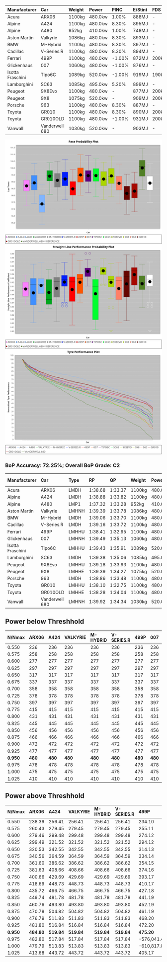 | Manufacturer     | Car            | Weight | Power   | PINC    | E/Stint | FDS     |
|:-|:-|:-|:-|:-|:-|:-|
| Acura            | ARX06          | 1100kg | 480.0kw | 1.00%   | 888MJ   |    -    |
| Alpine           | A424           | 1100kg | 480.0kw | 8.30%   | 895MJ   |    -    |
| Alpine           | A480           | 952kg  | 410.0kw | 1.00%   | 748MJ   |    -    |
| Aston Martin     | Valkyrie       | 1086kg | 480.0kw | 8.30%   | 893MJ   |    -    |
| BMW              | M-Hybrid       | 1100kg | 480.0kw | 8.30%   | 897MJ   |    -    |
| Cadillac         | V-Series.R     | 1100kg | 480.0kw | 8.30%   | 894MJ   |    -    |
| Ferrari          | 499P           | 1100kg | 480.0kw | -1.00%  | 872MJ   | 200kph  |
| Glickenhaus      | 007            | 1060kg | 480.0kw | -1.00%  | 876MJ   |    -    |
| Isotta Fraschini | Tipo6C         | 1089kg | 520.0kw | -1.00%  | 919MJ   | 190kph  |
| Lamborghini      | SC63           | 1085kg | 495.0kw | 5.20%   | 899MJ   |    -    |
| Peugeot          | 9X8Evo         | 1100kg | 480.0kw |    -    | 877MJ   | 200kph  |
| Peugeot          | 9X8            | 1075kg | 520.0kw |    -    | 909MJ   | 200kph  |
| Porsche          | 963            | 1100kg | 480.0kw | 8.30%   | 887MJ   |    -    |
| Toyota           | GR010          | 1100kg | 480.0kw | 8.30%   | 890MJ   | 200kph  |
| Toyota           | GR010OLD       | 1100kg | 480.0kw | -1.00%  | 931MJ   | 200kph  |
| Vanwall          | Vanderwell 680 | 1030kg | 520.0kw |    -    | 903MJ   |    -    |

![PACECHART](./IMG/ACOMETHOD.png)
![STRAIGHTLINEPERFORMANCECHART](./IMG/ACOMETHOD_sp.png)
![TYREPERFORMANCECHART](./IMG/ACOMETHOD_tw.png)

### BoP Accuracy: 72.25%; Overall BoP Grade: C2
| Manufacturer     | Car            | Type  | RP      | QP      | Weight | Power¹  | Threshhold | PINC    | Power²   | E/Stint | AVG Vmax  | FDS     | RDLC | L/Stint | BOP-Grade | Model Accuracy | Model Points | Match%  | SimDiff |
|:-|:-|:-|:-|:-|:-|:-|:-|:-|:-|:-|:-|:-|:-|:-|:-|:-|:-|:-|:-|
| Acura            | ARX06          | LMDH  | 1:38.68 | 1:33.37 | 1100kg | 480.0kw | 210.0kph   | 1.00%   | 484.80kw |  888MJ  | 298.44kph |    -    | 0.97 | 29      | -C2       | 100.00%        | 996          | 73.45%  | +0.15   |
| Alpine           | A424           | LMDH  | 1:38.88 | 1:33.82 | 1100kg | 480.0kw | 210.0kph   | 8.30%   | 519.80kw |  895MJ  | 299.42kph |    -    | 0.98 | 29      | ~A1       | 98.45%         | 2220         | 100.00% | #       |
| Alpine           | A480           | LMP1  | 1:37.32 | 1:33.28 |  952kg | 410.0kw | 210.0kph   | 1.00%   | 414.10kw |  748MJ  | 300.97kph |    -    | 0.98 | 27      | -Ω1       | 95.90%         | 1706         | 14.21%  | #       |
| Aston Martin     | Valkyrie       | LMHNH | 1:39.39 | 1:33.78 | 1086kg | 480.0kw | 210.0kph   | 8.30%   | 519.80kw |  893MJ  | 300.29kph |    -    | 0.99 | 29      | +E1       | 100.00%        | 466          | 58.92%  | #       |
| BMW              | M-Hybrid       | LMDH  | 1:39.06 | 1:33.70 | 1100kg | 480.0kw | 210.0kph   | 8.30%   | 519.80kw |  897MJ  | 301.29kph |    -    | 0.98 | 29      | ~A1       | 100.00%        | 3339         | 97.13%  | #       |
| Cadillac         | V-Series.R     | LMDH  | 1:39.16 | 1:33.72 | 1100kg | 480.0kw | 210.0kph   | 8.30%   | 519.80kw |  894MJ  | 302.80kph |    -    | 0.98 | 29      | +B1       | 99.03%         | 6041         | 86.93%  | #       |
| Ferrari          | 499P           | LMHHU | 1:38.41 | 1:32.95 | 1100kg | 480.0kw | 210.0kph   | -1.00%  | 475.20kw |  872MJ  | 297.50kph | 200kph  | 1.00 | 29      | -C2       | 99.97%         | 7286         | 74.11%  | #       |
| Glickenhaus      | 007            | LMHNH | 1:39.49 | 1:35.13 | 1060kg | 480.0kw | 210.0kph   | -1.00%  | 475.20kw |  876MJ  | 302.46kph |    -    | 0.94 | 29      | +D1       | 93.90%         | 2170         | 69.30%  | #       |
| Isotta Fraschini | Tipo6C         | LMHHU | 1:39.43 | 1:35.91 | 1089kg | 520.0kw | 210.0kph   | -1.00%  | 514.80kw |  919MJ  | 306.50kph | 190kph  | 1.02 | 29      | +E2       | 98.48%         | 130          | 52.84%  | #       |
| Lamborghini      | SC63           | LMDH  | 1:39.38 | 1:35.06 | 1085kg | 495.0kw | 210.0kph   | 5.20%   | 520.70kw |  899MJ  | 300.41kph |    -    | 1.02 | 29      | +B2       | 100.00%        | 784          | 81.67%  | #       |
| Peugeot          | 9X8Evo         | LMHHU | 1:39.18 | 1:33.93 | 1100kg | 480.0kw | 210.0kph   |    -    | 480.00kw |  877MJ  | 304.79kph | 200kph  | 0.96 | 29      | +C1       | 100.00%        | 1890         | 77.48%  | #       |
| Peugeot          | 9X8            | LMHHE | 1:39.39 | 1:34.27 | 1075kg | 520.0kw | 210.0kph   |    -    | 520.00kw |  909MJ  | 304.26kph | 200kph  | 1.01 | 30      | +A2       | 98.18%         | 4753         | 91.05%  | #       |
| Porsche          | 963            | LMDH  | 1:38.86 | 1:33.48 | 1100kg | 480.0kw | 210.0kph   | 8.30%   | 519.80kw |  887MJ  | 301.20kph |    -    | 0.98 | 29      | ~A1       | 99.89%         | 15174        | 97.58%  | #       |
| Toyota           | GR010          | LMHHU | 1:38.10 | 1:32.75 | 1100kg | 480.0kw | 210.0kph   | 8.30%   | 519.80kw |  890MJ  | 303.10kph | 200kph  | 1.01 | 29      | -E1       | 99.82%         | 5457         | 56.43%  | #       |
| Toyota           | GR010OLD       | LMHHE | 1:38.28 | 1:34.04 | 1100kg | 480.0kw | 210.0kph   | -1.00%  | 475.20kw |  931MJ  | 303.49kph | 200kph  | 0.99 | 29      | -D1       | 100.00%        | 930          | 65.24%  | #       |
| Vanwall          | Vanderwell 680 | LMHNH | 1:39.92 | 1:34.34 | 1030kg | 520.0kw | 210.0kph   |    -    | 520.00kw |  903MJ  | 308.22kph |    -    | 1.02 | 30      | +E1       | 96.27%         | 645          | 59.70%  | #       |

## Power below Threshhold
| N/Nmax    | ARX06   | A424    | VALKYRIE | M-HYBRID | V-SERIES.R | 499P    | 007     | TIPO6C  | SC63    | 9X8EVO  | 9X8     | 963     | GR010   | GR010OLD | VANDERWELL 680 | ​     | RPM      | A480            |
|:-|:-|:-|:-|:-|:-|:-|:-|:-|:-|:-|:-|:-|:-|:-|:-|:-|:-|:-|
|  0.550    |  236    |  236    |  236     |  236     |  236       |  236    |  236    |  256    |  244    |  236    |  256    |  236    |  236    |  236     |  256           |  ​    |   --     |  0.00           |
|  0.575    |  258    |  258    |  258     |  258     |  258       |  258    |  258    |  279    |  266    |  258    |  279    |  258    |  258    |  258     |  279           |  ​    |   --     |  0.00           |
|  0.600    |  277    |  277    |  277     |  277     |  277       |  277    |  277    |  300    |  286    |  277    |  300    |  277    |  277    |  277     |  300           |  ​    |   --     |  0.00           |
|  0.625    |  297    |  297    |  297     |  297     |  297       |  297    |  297    |  322    |  306    |  297    |  322    |  297    |  297    |  297     |  322           |  ​    |   --     |  0.00           |
|  0.650    |  317    |  317    |  317     |  317     |  317       |  317    |  317    |  343    |  327    |  317    |  343    |  317    |  317    |  317     |  343           |  ​    |   --     |  0.00           |
|  0.675    |  337    |  337    |  337     |  337     |  337       |  337    |  337    |  365    |  348    |  337    |  365    |  337    |  337    |  337     |  365           |  ​    |   --     |  0.00           |
|  0.700    |  358    |  358    |  358     |  358     |  358       |  358    |  358    |  387    |  369    |  358    |  387    |  358    |  358    |  358     |  387           |  ​    |   --     |  0.00           |
|  0.725    |  378    |  378    |  378     |  378     |  378       |  378    |  378    |  409    |  389    |  378    |  409    |  378    |  378    |  378     |  409           |  ​    |   --     |  0.00           |
|  0.750    |  397    |  397    |  397     |  397     |  397       |  397    |  397    |  430    |  409    |  397    |  430    |  397    |  397    |  397     |  430           |  ​    |   --     |  0.00           |
|  0.775    |  415    |  415    |  415     |  415     |  415       |  415    |  415    |  449    |  428    |  415    |  449    |  415    |  415    |  415     |  449           |  ​    |  5000    |  -3,227,029.21  |
|  0.800    |  431    |  431    |  431     |  431     |  431       |  431    |  431    |  467    |  445    |  431    |  467    |  431    |  431    |  431     |  467           |  ​    |  5500    |  -3,514,638.85  |
|  0.825    |  445    |  445    |  445     |  445     |  445       |  445    |  445    |  482    |  459    |  445    |  482    |  445    |  445    |  445     |  482           |  ​    |  5999    |  -3,816,317.75  |
|  0.850    |  456    |  456    |  456     |  456     |  456       |  456    |  456    |  494    |  470    |  456    |  494    |  456    |  456    |  456     |  494           |  ​    |  6499    |  -4,132,066.91  |
|  0.875    |  466    |  466    |  466     |  466     |  466       |  466    |  466    |  505    |  480    |  466    |  505    |  466    |  466    |  466     |  505           |  ​    |  7000    |  -4,461,886.33  |
|  0.900    |  472    |  472    |  472     |  472     |  472       |  472    |  472    |  512    |  487    |  472    |  512    |  472    |  472    |  472     |  512           |  ​    |  7500    |  -4,805,775.01  |
|  0.925    |  477    |  477    |  477     |  477     |  477       |  477    |  477    |  517    |  492    |  477    |  517    |  477    |  477    |  477     |  517           |  ​    |  8000    |  408.36         |
| **0.950** | **480** | **480** | **480**  | **480**  | **480**    | **480** | **480** | **520** | **495** | **480** | **520** | **480** | **480** | **480**  | **520**        | **​** | **8499** | **411.36**      |
|  0.975    |  478    |  478    |  478     |  478     |  478       |  478    |  478    |  518    |  493    |  478    |  518    |  478    |  478    |  478     |  518           |  ​    |  9000    |  206.18         |
|  1.000    |  475    |  475    |  475     |  475     |  475       |  475    |  475    |  514    |  490    |  475    |  514    |  475    |  475    |  475     |  514           |  ​    |   --     |  0.00           |
|  1.025    |  410    |  410    |  410     |  410     |  410       |  410    |  410    |  444    |  423    |  410    |  444    |  410    |  410    |  410     |  444           |  ​    |   --     |  0.00           |

## Power above Threshhold
| N/Nmax    | ARX06      | A424       | VALKYRIE   | M-HYBRID   | V-SERIES.R | 499P          | 007           | TIPO6C     | SC63       | 9X8EVO  | 9X8     | 963        | GR010      | GR010OLD      | VANDERWELL 680 | ​     | RPM      | A480            |
|:-|:-|:-|:-|:-|:-|:-|:-|:-|:-|:-|:-|:-|:-|:-|:-|:-|:-|:-|
|  0.550    |  238.39    |  256.41    |  256.41    |  256.41    |  256.41    |  234.10       |  234.10       |  253.39    |  256.36    |  236    |  256    |  256.41    |  256.41    |  234.10       |  256           |  ​    |   --     |  0.00           |
|  0.575    |  260.43    |  279.45    |  279.45    |  279.45    |  279.45    |  255.11       |  255.11       |  276.43    |  279.40    |  258    |  279    |  279.45    |  279.45    |  255.11       |  279           |  ​    |   --     |  0.00           |
|  0.600    |  279.46    |  299.48    |  299.48    |  299.48    |  299.48    |  274.12       |  274.12       |  297.46    |  300.43    |  277    |  300    |  299.48    |  299.48    |  274.12       |  300           |  ​    |   --     |  0.00           |
|  0.625    |  299.49    |  321.52    |  321.52    |  321.52    |  321.52    |  294.12       |  294.12       |  318.49    |  322.46    |  297    |  322    |  321.52    |  321.52    |  294.12       |  322           |  ​    |   --     |  0.00           |
|  0.650    |  320.53    |  342.55    |  342.55    |  342.55    |  342.55    |  314.13       |  314.13       |  339.53    |  343.49    |  317    |  343    |  342.55    |  342.55    |  314.13       |  343           |  ​    |   --     |  0.00           |
|  0.675    |  340.56    |  364.59    |  364.59    |  364.59    |  364.59    |  334.14       |  334.14       |  361.56    |  365.52    |  337    |  365    |  364.59    |  364.59    |  334.14       |  365           |  ​    |   --     |  0.00           |
|  0.700    |  361.60    |  386.62    |  386.62    |  386.62    |  386.62    |  354.15       |  354.15       |  383.60    |  387.55    |  358    |  387    |  386.62    |  386.62    |  354.15       |  387           |  ​    |   --     |  0.00           |
|  0.725    |  381.63    |  408.66    |  408.66    |  408.66    |  408.66    |  374.16       |  374.16       |  404.63    |  409.58    |  378    |  409    |  408.66    |  408.66    |  374.16       |  409           |  ​    |   --     |  0.00           |
|  0.750    |  400.66    |  429.69    |  429.69    |  429.69    |  429.69    |  393.17       |  393.17       |  425.66    |  430.61    |  397    |  430    |  429.69    |  429.69    |  393.17       |  430           |  ​    |   --     |  0.00           |
|  0.775    |  418.69    |  448.73    |  448.73    |  448.73    |  448.73    |  410.17       |  410.17       |  444.69    |  449.64    |  415    |  449    |  448.73    |  448.73    |  410.17       |  449           |  ​    |  5000    |  -3,227,029.21  |
|  0.800    |  435.72    |  466.75    |  466.75    |  466.75    |  466.75    |  427.18       |  427.18       |  462.72    |  467.66    |  431    |  467    |  466.75    |  466.75    |  427.18       |  467           |  ​    |  5500    |  -3,514,638.85  |
|  0.825    |  449.74    |  481.78    |  481.78    |  481.78    |  481.78    |  441.19       |  441.19       |  477.74    |  482.69    |  445    |  482    |  481.78    |  481.78    |  441.19       |  482           |  ​    |  5999    |  -3,816,317.75  |
|  0.850    |  460.76    |  493.80    |  493.80    |  493.80    |  493.80    |  452.19       |  452.19       |  488.76    |  494.70    |  456    |  494    |  493.80    |  493.80    |  452.19       |  494           |  ​    |  6499    |  -4,132,066.91  |
|  0.875    |  470.78    |  504.82    |  504.82    |  504.82    |  504.82    |  461.19       |  461.19       |  499.78    |  505.72    |  466    |  505    |  504.82    |  504.82    |  461.19       |  505           |  ​    |  7000    |  -4,461,886.33  |
|  0.900    |  476.79    |  511.83    |  511.83    |  511.83    |  511.83    |  468.20       |  468.20       |  506.79    |  512.73    |  472    |  512    |  511.83    |  511.83    |  468.20       |  512           |  ​    |  7500    |  -4,805,775.01  |
|  0.925    |  481.80    |  516.84    |  516.84    |  516.84    |  516.84    |  472.20       |  472.20       |  511.80    |  517.74    |  477    |  517    |  516.84    |  516.84    |  472.20       |  517           |  ​    |  8000    |  408.36         |
| **0.950** | **484.80** | **519.84** | **519.84** | **519.84** | **519.84** | **475.20**    | **475.20**    | **514.80** | **520.74** | **480** | **520** | **519.84** | **519.84** | **475.20**    | **520**        | **​** | **8499** | **411.36**      |
|  0.975    |  482.80    |  517.84    |  517.84    |  517.84    |  517.84    |  -576,041.44  |  -576,041.44  |  512.80    |  518.74    |  478    |  518    |  517.84    |  517.84    |  -576,041.44  |  518           |  ​    |  9000    |  206.18         |
|  1.000    |  479.79    |  513.83    |  513.83    |  513.83    |  513.83    |  -610,817.08  |  -610,817.08  |  508.79    |  514.73    |  475    |  514    |  513.83    |  513.83    |  -610,817.08  |  514           |  ​    |   --     |  0.00           |
|  1.025    |  413.68    |  443.72    |  443.72    |  443.72    |  443.72    |  405.17       |  405.17       |  439.68    |  444.63    |  410    |  444    |  443.72    |  443.72    |  405.17       |  444           |  ​    |   --     |  0.00           |
